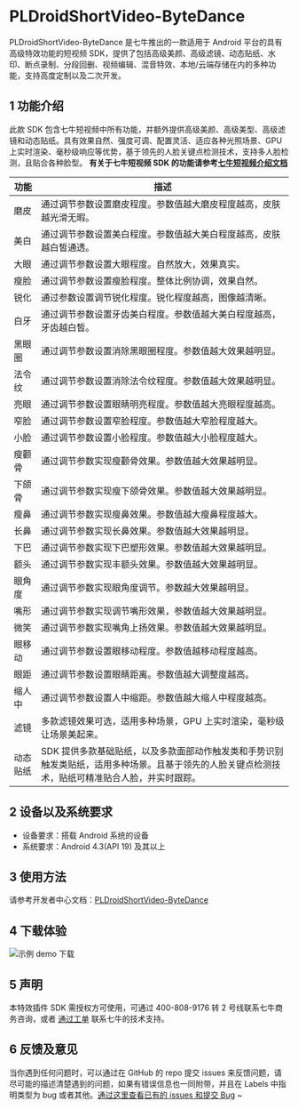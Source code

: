 # PLDroidShortVideo-ByteDance
PLDroidShortVideo-ByteDance 是七牛推出的一款适用于 Android 平台的具有高级特效功能的短视频 SDK，提供了包括高级美颜、高级滤镜、动态贴纸、水印、断点录制、分段回删、视频编辑、混音特效、本地/云端存储在内的多种功能，支持高度定制以及二次开发。

## 1 功能介绍
此款 SDK 包含七牛短视频中所有功能，并额外提供高级美颜、高级美型、高级滤镜和动态贴纸。具有效果自然、强度可调、配置灵活、适应各种光照场景、GPU 上实时渲染、毫秒级响应等优势，基于领先的人脸关键点检测技术，支持多人脸检测，且贴合各种脸型。
**有关于七牛短视频 SDK 的功能请参考[七牛短视频介绍文档](https://developer.qiniu.com/pili/sdk/3734/android-short-video-sdk)**

|     功能    |      描述      |  
| ---------- | --------------- |
|  磨皮  | 通过调节参数设置磨皮程度。参数值越大磨皮程度越高，皮肤越光滑无暇。|
|  美白  | 通过调节参数设置美白程度。参数值越大美白程度越高，皮肤越白皙通透。|
|  大眼  | 通过调节参数设置大眼程度。自然放大，效果真实。|
|  瘦脸  | 通过调节参数设置瘦脸程度。整体比例协调，效果自然。|
|  锐化  | 通过参数设置调节锐化程度。锐化程度越高，图像越清晰。|
|  白牙  | 通过调节参数设置牙齿美白程度。参数值越大美白程度越高，牙齿越白皙。|
|  黑眼圈  | 通过调节参数设置消除黑眼圈程度。参数值越大效果越明显。|
|  法令纹  | 通过调节参数设置消除法令纹程度。参数值越大效果越明显。|
|  亮眼  | 通过调节参数设置眼睛明亮程度。参数值越大亮眼程度越高。|
|  窄脸  | 通过调节参数设置窄脸程度。参数值越大窄脸程度越大。|   
|  小脸  | 通过调节参数设置小脸程度。参数值越大小脸程度越大。|
|  瘦颧骨  | 通过调节参数实现瘦颧骨效果。参数值越大效果越明显。|
|  下颌骨  | 通过调节参数实现瘦下颌骨效果。参数值越大效果越明显。|
|  瘦鼻  | 通过调节参数实现瘦鼻效果。参数值越大瘦鼻程度越大。|
|  长鼻  | 通过调节参数实现长鼻效果。参数值越大效果越明显。|
|  下巴  | 通过调节参数实现下巴塑形效果。参数值越大效果越明显。|
|  额头  | 通过调节参数实现丰额头效果。参数值越大效果越明显。|
|  眼角度  | 通过调节参数实现眼角度调节。参数越大效果越明显。|
|  嘴形  | 通过调节参数实现调节嘴形效果，参数值越大效果越明显。|
|  微笑  | 通过调节参数实现嘴角上扬效果。参数值越大效果越明显。|
|  眼移动  | 通过调节参数设置眼移动程度。参数值越移动程度越高。|
|  眼距  | 通过调节参数设置眼睛距离。参数值越大调整度越高。|
|  缩人中  | 通过调节参数设置人中缩距。参数值越大缩人中程度越高。|
|  滤镜  | 多款滤镜效果可选，适用多种场景，GPU 上实时渲染，毫秒级让场景美起来。|
|动态贴纸 | SDK 提供多款基础贴纸，以及多款面部动作触发类和手势识别触发类贴纸，适用多种场景。且基于领先的人脸关键点检测技术，贴纸可精准贴合人脸，并实时跟踪。|

## 2 设备以及系统要求

- 设备要求：搭载 Android 系统的设备
- 系统要求：Android 4.3(API 19) 及其以上

## 3 使用方法
请参考开发者中心文档：[PLDroidShortVideo-ByteDance](docs/PLDroidShortVideo-ByteDance.md)

## 4 下载体验
![示例 demo 下载](http://pk0jd2tt5.bkt.clouddn.com/shortvideo-bytedance.png)

## 5 声明
本特效插件 SDK 需授权方可使用，可通过 400-808-9176 转 2 号线联系七牛商务咨询，或者 [通过工单](https://support.qiniu.com/?ref=developer.qiniu.com) 联系七牛的技术支持。

## 6 反馈及意见
当你遇到任何问题时，可以通过在 GitHub 的 repo 提交 issues 来反馈问题，请尽可能的描述清楚遇到的问题，如果有错误信息也一同附带，并且在 Labels 中指明类型为 bug 或者其他。[通过这里查看已有的 issues 和提交 Bug](https://github.com/pili-engineering/PLDroidShortVideo-ByteDance/issues)
~
